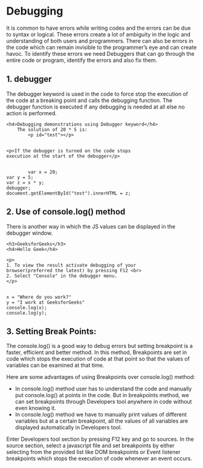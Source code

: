 # Debugging
It is common to have errors while writing codes and the errors can be due to syntax or logical. These errors create a lot of ambiguity in the logic and understanding of both users and programmers. There can also be errors in the code which can remain invisible to the programmer’s eye and can create havoc. To identify these errors we need Debuggers that can go through the entire code or program, identify the errors and also fix them.
## 1. debugger
The debugger keyword is used in the code to force stop the execution of the code at a breaking point and calls the debugging function. The debugger function is executed if any debugging is needed at all else no action is performed.
```
<h4>Debugging demonstrations using Debugger keyword</h4>
    The solution of 20 * 5 is:
        <p id="test"></p>


<p>If the debugger is turned on the code stops
execution at the start of the debugger</p>


        var x = 20;
var y = 5;
var z = x * y;
debugger;
document.getElementById("test").innerHTML = z;
```
## 2. Use of console.log() method
There is another way in which the JS values can be displayed in the debugger window.
```
<h3>GeeksforGeeks</h3>
<h4>Hello Geek</h4>

<p>
1. To view the result activate debugging of your
browser(preferred the latest) by pressing F12 <br>
2. Select "Console" in the debugger menu.
</p>


x = "Where do you work?"
y = "I work at GeeksforGeeks"
console.log(x);
console.log(y);
```
## 3. Setting Break Points:
The console.log() is a good way to debug errors but setting breakpoint is a faster, efficient and better method. In this method, Breakpoints are set in code which stops the execution of code at that point so that the values of variables can be examined at that time.

Here are some advantages of using Breakpoints over console.log() method:

* In console.log() method user has to understand the code and manually put console.log() at points in the code. But in breakpoints method, we can set breakpoints through Developers tool anywhere in code without even knowing it.
* In console.log() method we have to manually print values of different variables but at a certain breakpoint, all the values of all variables are displayed automatically in Developers tool.

Enter Developers tool section by pressing F12 key and go to sources.
In the source section, select a javascript file and set breakpoints by either selecting from the provided list like DOM breakpoints or Event listener breakpoints which stops the execution of code whenever an event occurs.
